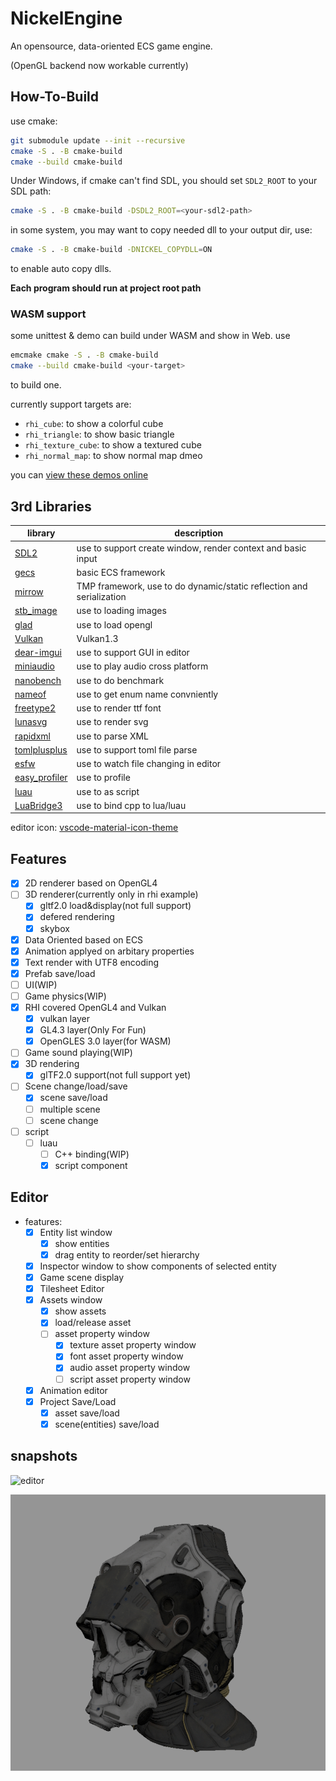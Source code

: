 # NickelEngine

An opensource, data-oriented ECS game engine.

(OpenGL backend now workable currently)

## How-To-Build

use cmake:

```bash
git submodule update --init --recursive
cmake -S . -B cmake-build
cmake --build cmake-build
```

Under Windows, if cmake can't find SDL, you should set `SDL2_ROOT` to your SDL path:

```bash
cmake -S . -B cmake-build -DSDL2_ROOT=<your-sdl2-path>
```

in some system, you may want to copy needed dll to your output dir, use:

```bash
cmake -S . -B cmake-build -DNICKEL_COPYDLL=ON
```

to enable auto copy dlls.

**Each program should run at project root path**

### WASM support

some unittest & demo can build under WASM and show in Web. use

```bash
emcmake cmake -S . -B cmake-build
cmake --build cmake-build <your-target>
```

to build one.

currently support targets are:

* `rhi_cube`: to show a colorful cube
* `rhi_triangle`: to show basic triangle
* `rhi_texture_cube`: to show a textured cube
* `rhi_normal_map`: to show normal map dmeo

you can [view these demos online](https://visualgmq.github.io/nickelengine/)

## 3rd Libraries

|library|description|
|--|--|
|[SDL2](https://github.com/libsdl-org/SDL)| use to support create window, render context and basic input|
|[gecs](https://github.com/VisualGMQ/gecs.git)| basic ECS framework|
|[mirrow](https://github.com/VisualGMQ/mirrow.git)| TMP framework, use to do dynamic/static reflection and serialization|
|[stb_image](http://nothings.org/stb)| use to loading images|
|[glad](https://glad.dav1d.de/)| use to load opengl|
|[Vulkan](https://www.vulkan.org/)| Vulkan1.3 |
|[dear-imgui](https://github.com/ocornut/imgui)| use to support GUI in editor|
|[miniaudio](https://miniaud.io/)| use to play audio cross platform|
|[nanobench](https://nanobench.ankerl.com/)| use to do benchmark|
|[nameof](https://github.com/Neargye/nameof)| use to get enum name convniently|
|[freetype2](https://freetype.org/)| use to render ttf font|
|[lunasvg](https://github.com/sammycage/lunasvg)| use to render svg|
|[rapidxml](https://rapidxml.sourceforge.net/)| use to parse XML|
|[tomlplusplus](https://github.com/marzer/tomlplusplus)| use to support toml file parse|
|[esfw](https://github.com/SpartanJ/efsw)| use to watch file changing in editor|
|[easy_profiler](https://github.com/yse/easy_profiler)|use to profile|
|[luau](https://luau-lang.org/)|use to as script|
|[LuaBridge3](https://kunitoki.github.io/LuaBridge3/Manual)|use to bind cpp to lua/luau|

editor icon: [vscode-material-icon-theme](https://github.com/PKief/vscode-material-icon-theme)

## Features

- [x] 2D renderer based on OpenGL4
- [ ] 3D renderer(currently only in rhi example)
    - [x] gltf2.0 load&display(not full support)
    - [x] defered rendering
    - [x] skybox
- [x] Data Oriented based on ECS
- [x] Animation applyed on arbitary properties
- [x] Text render with UTF8 encoding
- [x] Prefab save/load
- [ ] UI(WIP)
- [ ] Game physics(WIP)
- [x] RHI covered OpenGL4 and Vulkan
    - [x] vulkan layer
    - [x] GL4.3 layer(Only For Fun)
    - [x] OpenGLES 3.0 layer(for WASM)
- [ ] Game sound playing(WIP)
- [x] 3D rendering
    - [x] glTF2.0 support(not full support yet)
- [ ] Scene change/load/save
    - [x] scene save/load
    - [ ] multiple scene
    - [ ] scene change
- [ ] script
    - [ ] luau
        - [ ] C++ binding(WIP)
        - [x] script component

## Editor

* features:
    - [x] Entity list window
        - [x] show entities
        - [x] drag entity to reorder/set hierarchy
    - [x] Inspector window to show components of selected entity
    - [x] Game scene display
    - [x] Tilesheet Editor
    - [x] Assets window
        - [x] show assets
        - [x] load/release asset
        - [ ] asset property window
            - [x] texture asset property window
            - [x] font asset property window
            - [x] audio asset property window
            - [ ] script asset property window
    - [x] Animation editor
    - [x] Project Save/Load
        - [x] asset save/load
        - [x] scene(entities) save/load

## snapshots

![editor](./snapshot/editor.png)

![gltf](./snapshot/gltf.png)


